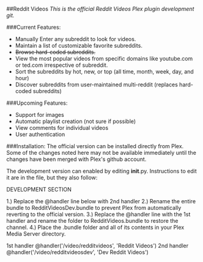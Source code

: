 ##Reddit Videos 
*This is the official Reddit Videos Plex plugin development git.*

###Current Features:
* Manually Enter any subreddit to look for videos.
* Maintain a list of customizable favorite subreddits.
* ~~Browse hard-coded subreddits.~~
* View the most popular videos from specific domains like youtube.com or ted.com irrespective of subreddit.
* Sort the subreddits by hot, new, or top (all time, month, week, day, and hour)
* Discover subreddits from user-maintained multi-reddit (replaces hard-coded subreddits)

###Upcoming Features:
* Support for images
* Automatic playlist creation (not sure if possible)
* View comments for individual videos
* User authentication

###Installation:
The official version can be installed directly from Plex.  Some of the changes noted here may not be available immediately until the changes have been merged with Plex's github account.

The development version can enabled by editing __init__.py.  Instructions to edit it are in the file, but they also follow:

DEVELOPMENT SECTION

 1.) Replace the @handler line below with 2nd handler
 2.) Rename the entire bundle to RedditVideosDev.bundle to prevent
     Plex from automatically reverting to the official version.
 3.) Replace the @handler line with the 1st handler and rename the
     folder to RedditVideos.bundle to restore the channel.
 4.) Place the .bundle folder and all of its contents in your
     Plex Media Server directory.

 1st handler
 @handler('/video/redditvideos', 'Reddit Videos')
 2nd handler
 @handler('/video/redditvideosdev', 'Dev Reddit Videos')
